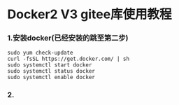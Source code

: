 # Docker2 V3 gitee库使用教程

### 1.安装docker(已经安装的跳至第二步)
	sudo yum check-update
	curl -fsSL https://get.docker.com/ | sh
	sudo systemctl start docker
	sudo systemctl status docker
	sudo systemctl enable docker 

### 2.